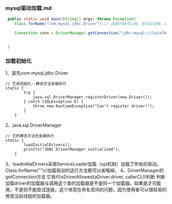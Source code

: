 ### mysql驱动加载.md

```java
 public static void main(String[] args) throws Exception{
    Class.forName("com.mysql.jdbc.Driver");// 这段代码可以有，也可以没有，spi默认为加载

    Connection conn = DriverManager.getConnection("jdbc:mysql://localhost:3306/mytestdb","username", "password");


 }
```

### 加载初始化
1、首先com.mysql.jdbc.Driver
```
// 它会初始化--静态方法会被执行
static {
        try {
            java.sql.DriverManager.registerDriver(new Driver());
        } catch (SQLException E) {
            throw new RuntimeException("Can't register driver!");
        }
    }
```

2、java.sql.DriverManager
```
// 它的静态方法也会被执行
static {
        loadInitialDrivers();
        println("JDBC DriverManager initialized");
    }
```
3、loadInitialDrivers采用ServiceLoader加载（spi机制）加载了所有的驱动。
    Class.forName("")//加载驱动的这行方法都可以省略掉。
4、DriverManager的getConnection方法
    它有if(isDriverAllowed(aDriver.driver, callerCL))判断
    判断加载driver的加载器与调用这个类的加载器是不是同一个加载器。如果是才可能用，不是则不能尝试连接。这个体现在命名空间的问题，因为使用者可以很轻易的修改当前线程的加载器。
